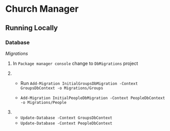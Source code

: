 ﻿# Church Manager

## Running Locally

### Database

*Migrations*

1. In `Package manager console` change to `DbMigrations` project

2.
	- Run `Add-Migration InitialGroupsDbMigration -Context GroupsDbContext -o Migrations/Groups`

    - `Add-Migration InitialPeopleDbMigration -Context PeopleDbContext -o Migrations/People`

3. 
	- `Update-Database -Context GroupsDbContext`
	- `Update-Database -Context PeopleDbContext`


